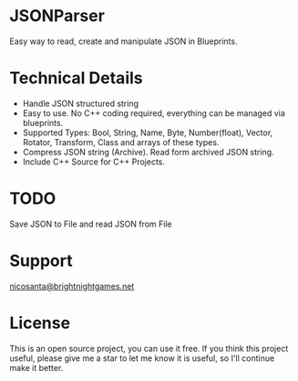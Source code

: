 # JSONParser

Easy way to read, create and manipulate JSON in Blueprints.

# Technical Details


* Handle JSON structured string
* Easy to use. No C++ coding required, everything can be managed via blueprints.
* Supported Types: Bool, String, Name, Byte, Number(float), Vector, Rotator, Transform, Class and arrays of these types.
* Compress JSON string (Archive). Read form archived JSON string.
* Include C++ Source for C++ Projects.

# TODO
Save JSON to File and read JSON from File

# Support
nicosanta@brightnightgames.net

# License

This is an open source project, you can use it free. If you think this project useful, please give me a star to let me know it is useful, so I'll continue make it better.
